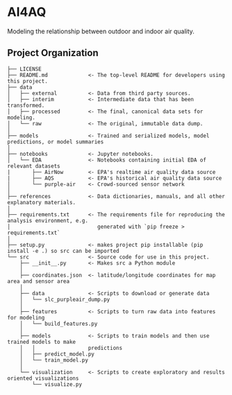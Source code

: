 AI4AQ
==============================

Modeling the relationship between outdoor and indoor air quality.

Project Organization
------------

    ├── LICENSE
    ├── README.md             <- The top-level README for developers using this project.
    ├── data   
    │   ├── external          <- Data from third party sources.
    │   ├── interim           <- Intermediate data that has been transformed.
    │   ├── processed         <- The final, canonical data sets for modeling.
    │   └── raw               <- The original, immutable data dump.
    │   
    ├── models                <- Trained and serialized models, model predictions, or model summaries
    │   
    ├── notebooks             <- Jupyter notebooks.
    │   └── EDA               <- Notebooks containing initial EDA of relevant datasets
    |       ├── AirNow        <- EPA's realtime air quality data source
    |       ├── AQS           <- EPA's historical air quality data source
    │       └── purple-air    <- Crowd-sourced sensor network
    │   
    ├── references            <- Data dictionaries, manuals, and all other explanatory materials.
    │   
    ├── requirements.txt      <- The requirements file for reproducing the analysis environment, e.g.
    │                            generated with `pip freeze > requirements.txt`
    │   
    ├── setup.py              <- makes project pip installable (pip install -e .) so src can be imported
    └── src                   <- Source code for use in this project.
        ├── __init__.py       <- Makes src a Python module
        │
        ├── coordinates.json  <- latitude/longitude coordinates for map area and sensor area
        │
        ├── data              <- Scripts to download or generate data
        │   └── slc_purpleair_dump.py
        │
        ├── features          <- Scripts to turn raw data into features for modeling
        │   └── build_features.py
        │
        ├── models            <- Scripts to train models and then use trained models to make
        │   │                 predictions
        │   ├── predict_model.py
        │   └── train_model.py
        │
        └── visualization     <- Scripts to create exploratory and results oriented visualizations
            └── visualize.py
